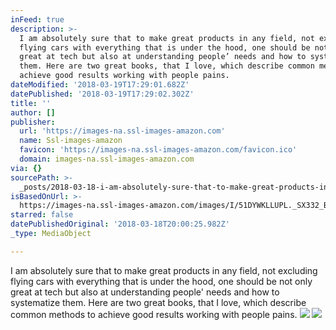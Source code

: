 ```yaml
---
inFeed: true
description: >-
  I am absolutely sure that to make great products in any field, not excluding
  flying cars with everything that is under the hood, one should be not only
  great at tech but also at understanding people’ needs and how to systematize
  them. Here are two great books, that I love, which describe common methods to
  achieve good results working with people pains.
dateModified: '2018-03-19T17:29:01.682Z'
datePublished: '2018-03-19T17:29:02.302Z'
title: ''
author: []
publisher:
  url: 'https://images-na.ssl-images-amazon.com'
  name: Ssl-images-amazon
  favicon: 'https://images-na.ssl-images-amazon.com/favicon.ico'
  domain: images-na.ssl-images-amazon.com
via: {}
sourcePath: >-
  _posts/2018-03-18-i-am-absolutely-sure-that-to-make-great-products-in-any-fiel.md
isBasedOnUrl: >-
  https://images-na.ssl-images-amazon.com/images/I/51DYWKLLUPL._SX332_BO1,204,203,200_.jpg
starred: false
datePublishedOriginal: '2018-03-18T20:00:25.982Z'
_type: MediaObject

---
```

I am absolutely sure that to make great products in any field, not excluding flying cars with everything that is under the hood, one should be not only great at tech but also at understanding people' needs and how to systematize them. Here are two great books, that I love, which describe common methods to achieve good results working with people pains.
![](https://images-na.ssl-images-amazon.com/images/I/51DYWKLLUPL._SX332_BO1,204,203,200_.jpg)
![](https://images-na.ssl-images-amazon.com/images/I/41KNNaHy4iL._SX218_BO1,204,203,200_QL40_.jpg)